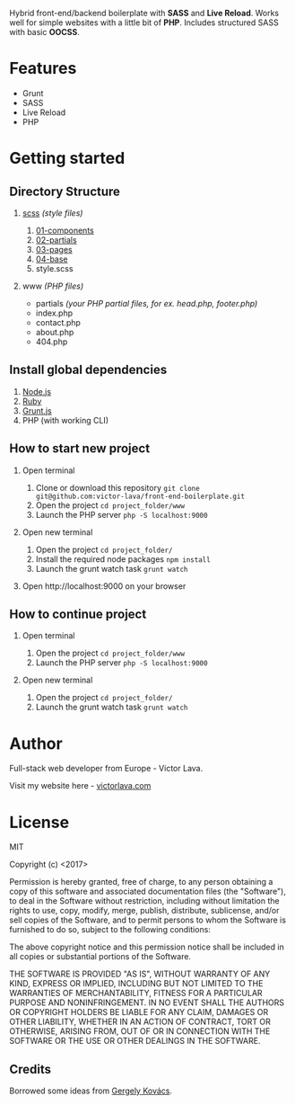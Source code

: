 Hybrid front-end/backend boilerplate with **SASS** and **Live Reload**. Works well for simple websites with a little bit of **PHP**. Includes structured SASS with basic **OOCSS**.
# Features
* Grunt
* SASS
* Live Reload
* PHP

# Getting started

## Directory Structure
1. [scss](https://github.com/victor-lava/front-end-boilerplate/tree/master/scss) *(style files)*
	1. [01-components](https://github.com/victor-lava/front-end-boilerplate/tree/master/scss/01-components)
	2. [02-partials](https://github.com/victor-lava/front-end-boilerplate/tree/master/scss/02-partials)
	3. [03-pages](https://github.com/victor-lava/front-end-boilerplate/tree/master/scss/03-pages)
	4. [04-base](https://github.com/victor-lava/front-end-boilerplate/tree/master/scss/04-base)
	5. style.scss

2. www *(PHP files)*
	* partials *(your PHP partial files, for ex. head.php, footer.php)*
	* index.php
	* contact.php
	* about.php
	* 404.php 

## Install global dependencies
1. [Node.js](https://nodejs.org/en/)
2. [Ruby](https://www.ruby-lang.org/en/documentation/installation/)
4. [Grunt.js](https://gruntjs.com/)
5. PHP (with working CLI)

## How to start new project
1. Open terminal
	1. Clone or download this repository
		``` git clone git@github.com:victor-lava/front-end-boilerplate.git ```
	2. Open the project
		``` cd project_folder/www ```
	3. Launch the PHP server
		``` php -S localhost:9000 ```

2. Open new terminal
	1. Open the project 
		``` cd project_folder/ ```
	2. Install the required node packages
		``` npm install ```
	3. Launch the grunt watch task
	   ``` grunt watch ```

3. Open http://localhost:9000 on your browser


## How to continue project
1. Open terminal
	1. Open the project
		``` cd project_folder/www ```
	2. Launch the PHP server
		``` php -S localhost:9000 ```

2. Open new terminal
	1. Open the project 
		``` cd project_folder/ ```
	2. Launch the grunt watch task
	   ``` grunt watch ```

# Author
 Full-stack web developer from Europe - Victor Lava. 

 Visit my website here - [victorlava.com](http://victorlava.com)

# License
MIT 

Copyright (c) <2017> <Victor Lava>

Permission is hereby granted, free of charge, to any person obtaining a copy
of this software and associated documentation files (the "Software"), to deal
in the Software without restriction, including without limitation the rights
to use, copy, modify, merge, publish, distribute, sublicense, and/or sell
copies of the Software, and to permit persons to whom the Software is
furnished to do so, subject to the following conditions:

The above copyright notice and this permission notice shall be included in all
copies or substantial portions of the Software.

THE SOFTWARE IS PROVIDED "AS IS", WITHOUT WARRANTY OF ANY KIND, EXPRESS OR
IMPLIED, INCLUDING BUT NOT LIMITED TO THE WARRANTIES OF MERCHANTABILITY,
FITNESS FOR A PARTICULAR PURPOSE AND NONINFRINGEMENT. IN NO EVENT SHALL THE
AUTHORS OR COPYRIGHT HOLDERS BE LIABLE FOR ANY CLAIM, DAMAGES OR OTHER
LIABILITY, WHETHER IN AN ACTION OF CONTRACT, TORT OR OTHERWISE, ARISING FROM,
OUT OF OR IN CONNECTION WITH THE SOFTWARE OR THE USE OR OTHER DEALINGS IN THE
SOFTWARE.

## Credits
Borrowed some ideas from [Gergely Kovács](https://github.com/ggkovacs/architecture-sass-project).

